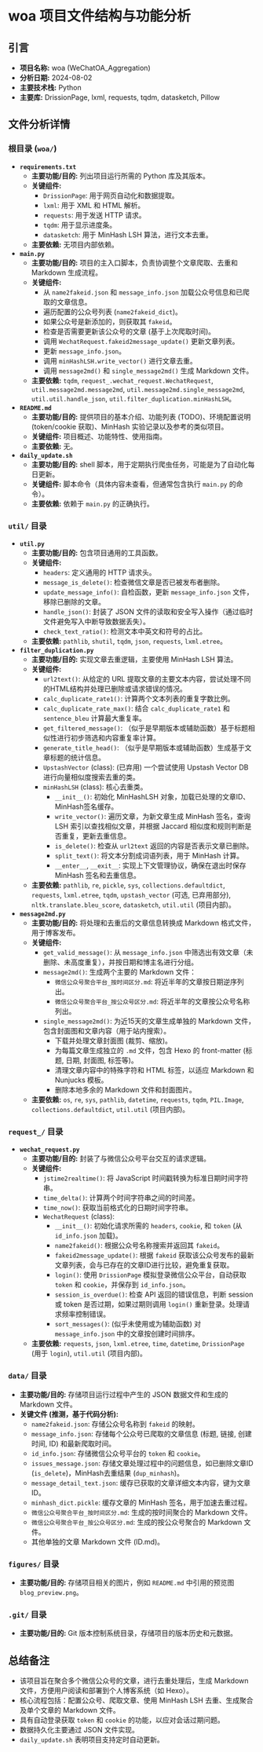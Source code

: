 # woa 项目文件结构与功能分析

## 引言

*   **项目名称:** woa (WeChatOA_Aggregation)
*   **分析日期:** 2024-08-02
*   **主要技术栈:** Python
*   **主要库:** DrissionPage, lxml, requests, tqdm, datasketch, Pillow

## 文件分析详情

### 根目录 (`woa/`)

*   **`requirements.txt`**
    *   **主要功能/目的:** 列出项目运行所需的 Python 库及其版本。
    *   **关键组件:**
        *   `DrissionPage`: 用于网页自动化和数据提取。
        *   `lxml`: 用于 XML 和 HTML 解析。
        *   `requests`: 用于发送 HTTP 请求。
        *   `tqdm`: 用于显示进度条。
        *   `datasketch`: 用于 MinHash LSH 算法，进行文本去重。
    *   **主要依赖:** 无项目内部依赖。
*   **`main.py`**
    *   **主要功能/目的:** 项目的主入口脚本，负责协调整个文章爬取、去重和 Markdown 生成流程。
    *   **关键组件:**
        *   从 `name2fakeid.json` 和 `message_info.json` 加载公众号信息和已爬取的文章信息。
        *   遍历配置的公众号列表 (`name2fakeid_dict`)。
        *   如果公众号是新添加的，则获取其 `fakeid`。
        *   检查是否需要更新该公众号的文章 (基于上次爬取时间)。
        *   调用 `WechatRequest.fakeid2message_update()` 更新文章列表。
        *   更新 `message_info.json`。
        *   调用 `minHashLSH.write_vector()` 进行文章去重。
        *   调用 `message2md()` 和 `single_message2md()` 生成 Markdown 文件。
    *   **主要依赖:** `tqdm`, `request_.wechat_request.WechatRequest`, `util.message2md.message2md`, `util.message2md.single_message2md`, `util.util.handle_json`, `util.filter_duplication.minHashLSH`。
*   **`README.md`**
    *   **主要功能/目的:** 提供项目的基本介绍、功能列表 (TODO)、环境配置说明 (token/cookie 获取)、MinHash 实验记录以及参考的类似项目。
    *   **关键组件:** 项目概述、功能特性、使用指南。
    *   **主要依赖:** 无。
*   **`daily_update.sh`**
    *   **主要功能/目的:** shell 脚本，用于定期执行爬虫任务，可能是为了自动化每日更新。
    *   **关键组件:** 脚本命令（具体内容未查看，但通常包含执行 `main.py` 的命令）。
    *   **主要依赖:** 依赖于 `main.py` 的正确执行。

### `util/` 目录

*   **`util.py`**
    *   **主要功能/目的:** 包含项目通用的工具函数。
    *   **关键组件:**
        *   `headers`: 定义通用的 HTTP 请求头。
        *   `message_is_delete()`: 检查微信文章是否已被发布者删除。
        *   `update_message_info()`: 自检函数，更新 `message_info.json` 文件，移除已删除的文章。
        *   `handle_json()`: 封装了 JSON 文件的读取和安全写入操作（通过临时文件避免写入中断导致数据丢失）。
        *   `check_text_ratio()`: 检测文本中英文和符号的占比。
    *   **主要依赖:** `pathlib`, `shutil`, `tqdm`, `json`, `requests`, `lxml.etree`。
*   **`filter_duplication.py`**
    *   **主要功能/目的:** 实现文章去重逻辑，主要使用 MinHash LSH 算法。
    *   **关键组件:**
        *   `url2text()`: 从给定的 URL 提取文章的主要文本内容，尝试处理不同的HTML结构并处理已删除或请求错误的情况。
        *   `calc_duplicate_rate1()`: 计算两个文本列表的重复字数比例。
        *   `calc_duplicate_rate_max()`: 结合 `calc_duplicate_rate1` 和 `sentence_bleu` 计算最大重复率。
        *   `get_filtered_message()`: （似乎是早期版本或辅助函数）基于标题相似性进行初步筛选和内容重复率计算。
        *   `generate_title_head()`: （似乎是早期版本或辅助函数）生成基于文章标题的统计信息。
        *   `UpstashVector` (class): (已弃用) 一个尝试使用 Upstash Vector DB 进行向量相似度搜索去重的类。
        *   `minHashLSH` (class): 核心去重类。
            *   `__init__()`: 初始化 MinHashLSH 对象，加载已处理的文章ID、MinHash签名缓存。
            *   `write_vector()`: 遍历文章，为新文章生成 MinHash 签名，查询 LSH 索引以查找相似文章，并根据 Jaccard 相似度和规则判断是否重复，更新去重信息。
            *   `is_delete()`: 检查从 `url2text` 返回的内容是否表示文章已删除。
            *   `split_text()`: 将文本分割成词语列表，用于 MinHash 计算。
            *   `__enter__`, `__exit__`: 实现上下文管理协议，确保在退出时保存 MinHash 签名和去重信息。
    *   **主要依赖:** `pathlib`, `re`, `pickle`, `sys`, `collections.defaultdict`, `requests`, `lxml.etree`, `tqdm`, `upstash_vector` (可选, 已弃用部分), `nltk.translate.bleu_score`, `datasketch`,  `util.util` (项目内部)。
*   **`message2md.py`**
    *   **主要功能/目的:** 将处理和去重后的文章信息转换成 Markdown 格式文件，用于博客发布。
    *   **关键组件:**
        *   `get_valid_message()`: 从 `message_info.json` 中筛选出有效文章（未删除、未高度重复），并按日期和博主名进行分组。
        *   `message2md()`: 生成两个主要的 Markdown 文件：
            *   `微信公众号聚合平台_按时间区分.md`: 将近半年的文章按日期逆序列出。
            *   `微信公众号聚合平台_按公众号区分.md`: 将近半年的文章按公众号名称列出。
        *   `single_message2md()`: 为近15天的文章生成单独的 Markdown 文件，包含封面图和文章内容（用于站内搜索）。
            *   下载并处理文章封面图 (裁剪、缩放)。
            *   为每篇文章生成独立的 `.md` 文件，包含 Hexo 的 front-matter (标题, 日期, 封面图, 标签等)。
            *   清理文章内容中的特殊字符和 HTML 标签，以适应 Markdown 和 Nunjucks 模板。
            *   删除本地多余的 Markdown 文件和封面图片。
    *   **主要依赖:** `os`, `re`, `sys`, `pathlib`, `datetime`, `requests`, `tqdm`, `PIL.Image`, `collections.defaultdict`, `util.util` (项目内部)。

### `request_/` 目录

*   **`wechat_request.py`**
    *   **主要功能/目的:** 封装了与微信公众号平台交互的请求逻辑。
    *   **关键组件:**
        *   `jstime2realtime()`: 将 JavaScript 时间戳转换为标准日期时间字符串。
        *   `time_delta()`: 计算两个时间字符串之间的时间差。
        *   `time_now()`: 获取当前格式化的日期时间字符串。
        *   `WechatRequest` (class):
            *   `__init__()`: 初始化请求所需的 `headers`, `cookie`, 和 `token` (从 `id_info.json` 加载)。
            *   `name2fakeid()`: 根据公众号名称搜索并返回其 `fakeid`。
            *   `fakeid2message_update()`: 根据 `fakeid` 获取该公众号发布的最新文章列表，会与已存在的文章ID进行比较，避免重复获取。
            *   `login()`: 使用 `DrissionPage` 模拟登录微信公众平台，自动获取 `token` 和 `cookie`，并保存到 `id_info.json`。
            *   `session_is_overdue()`: 检查 API 返回的错误信息，判断 session 或 token 是否过期，如果过期则调用 `login()` 重新登录。处理请求频率控制错误。
            *   `sort_messages()`: (似乎未使用或为辅助函数) 对 `message_info.json` 中的文章按创建时间排序。
    *   **主要依赖:** `requests`, `json`, `lxml.etree`, `time`, `datetime`, `DrissionPage` (用于 `login`), `util.util` (项目内部)。

### `data/` 目录

*   **主要功能/目的:** 存储项目运行过程中产生的 JSON 数据文件和生成的 Markdown 文件。
*   **关键文件 (推测，基于代码分析):**
    *   `name2fakeid.json`: 存储公众号名称到 `fakeid` 的映射。
    *   `message_info.json`: 存储每个公众号已爬取的文章信息 (标题, 链接, 创建时间, ID) 和最新爬取时间。
    *   `id_info.json`: 存储微信公众号平台的 `token` 和 `cookie`。
    *   `issues_message.json`: 存储文章处理过程中的问题信息，如已删除文章ID (`is_delete`)，MinHash去重结果 (`dup_minhash`)。
    *   `message_detail_text.json`: 缓存已获取的文章详细文本内容，键为文章ID。
    *   `minhash_dict.pickle`: 缓存文章的 MinHash 签名，用于加速去重过程。
    *   `微信公众号聚合平台_按时间区分.md`: 生成的按时间聚合的 Markdown 文件。
    *   `微信公众号聚合平台_按公众号区分.md`: 生成的按公众号聚合的 Markdown 文件。
    *   其他单独的文章 Markdown 文件 (ID.md)。

### `figures/` 目录

*   **主要功能/目的:** 存储项目相关的图片，例如 `README.md` 中引用的预览图 `blog_preview.png`。

### `.git/` 目录

*   **主要功能/目的:** Git 版本控制系统目录，存储项目的版本历史和元数据。

## 总结备注

*   该项目旨在聚合多个微信公众号的文章，进行去重处理后，生成 Markdown 文件，方便用户阅读和部署到个人博客系统（如 Hexo）。
*   核心流程包括：配置公众号、爬取文章、使用 MinHash LSH 去重、生成聚合及单个文章的 Markdown 文件。
*   具有自动登录获取 `token` 和 `cookie` 的功能，以应对会话过期问题。
*   数据持久化主要通过 JSON 文件实现。
*   `daily_update.sh` 表明项目支持定时自动更新。 